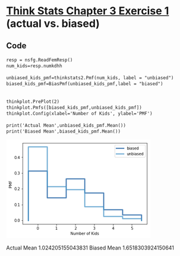
# [Think Stats Chapter 3 Exercise 1](http://greenteapress.com/thinkstats2/html/thinkstats2004.html#toc31) (actual vs. biased)

## Code 
```
resp = nsfg.ReadFemResp()
num_kids=resp.numkdhh

unbiased_kids_pmf=thinkstats2.Pmf(num_kids, label = "unbiased")
biased_kids_pmf=BiasPmf(unbiased_kids_pmf,label = "biased")


thinkplot.PrePlot(2)
thinkplot.Pmfs([biased_kids_pmf,unbiased_kids_pmf])
thinkplot.Config(xlabel='Number of Kids', ylabel='PMF')

print('Actual Mean',unbiased_kids_pmf.Mean())
print('Biased Mean',biased_kids_pmf.Mean())

```
![](https://github.com/jeremyrchow/dsp/blob/master/prework/statistics/graphs/number_of_kids_pmf.png)

Actual Mean 1.024205155043831
Biased Mean 1.6518303924150641

